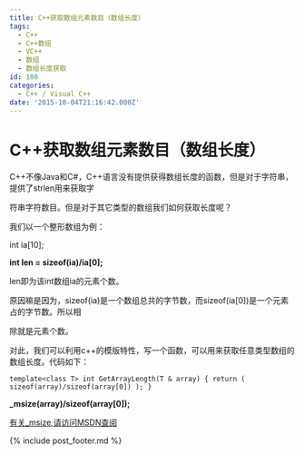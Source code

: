 ```yaml
---
title: C++获取数组元素数目（数组长度）
tags:
  - C++
  - C++数组
  - VC++
  - 数组
  - 数组长度获取
id: 180
categories:
  - C++ / Visual C++
date: '2015-10-04T21:16:42.000Z'
---
```


# C++获取数组元素数目（数组长度）

C++不像Java和C\#，C++语言没有提供获得数组长度的函数，但是对于字符串，提供了strlen用来获取字

符串字符数目。但是对于其它类型的数组我们如何获取长度呢？

我们以一个整形数组为例：

int ia\[10\];

**int len = sizeof\(ia\)/ia\[0\];**

len即为该int数组ia的元素个数。

原因嘛是因为，sizeof\(ia\)是一个数组总共的字节数，而sizeof\(ia\[0\]\)是一个元素占的字节数。所以相

除就是元素个数。

对此，我们可以利用c++的模版特性，写一个函数，可以用来获取任意类型数组的数组长度。代码如下：

```
template<class T> int GetArrayLength(T & array) { return ( sizeof(array)/sizeof(array[0]) ); }
```

**\_msize\(array\)/sizeof\(array\[0\]\);**

[有关\_msize,请访问MSDN查阅](https://msdn.microsoft.com/en-us/library/aa298504?f=255&amp;MSPPError=-2147217396)



{% include post_footer.md %}